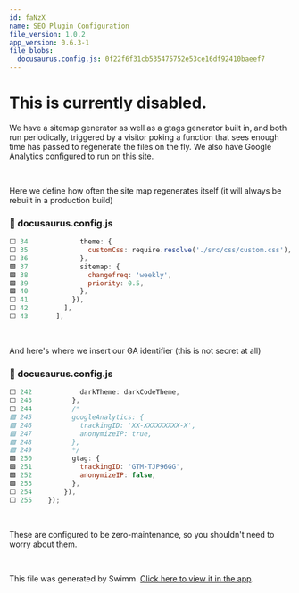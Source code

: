 ```yaml
---
id: faNzX
name: SEO Plugin Configuration
file_version: 1.0.2
app_version: 0.6.3-1
file_blobs:
  docusaurus.config.js: 0f22f6f31cb535475752e53ce16df92410baeef7
---
```


This is currently disabled.
===========================

We have a sitemap generator as well as a gtags generator built in, and both run periodically, triggered by a visitor poking a function that sees enough time has passed to regenerate the files on the fly. We also have Google Analytics configured to run on this site.

<br/>

Here we define how often the site map regenerates itself (it will always be rebuilt in a production build)
<!-- NOTE-swimm-snippet: the lines below link your snippet to Swimm -->
### 📄 docusaurus.config.js
```javascript
⬜ 34             theme: {
⬜ 35               customCss: require.resolve('./src/css/custom.css'),
⬜ 36             },
🟩 37             sitemap: {
🟩 38               changefreq: 'weekly',
🟩 39               priority: 0.5,
🟩 40             },
⬜ 41           }),
⬜ 42         ],
⬜ 43       ],
```

<br/>

And here's where we insert our GA identifier (this is not secret at all)
<!-- NOTE-swimm-snippet: the lines below link your snippet to Swimm -->
### 📄 docusaurus.config.js
```javascript
⬜ 242            darkTheme: darkCodeTheme,
⬜ 243          },
⬜ 244          /*
🟩 245          googleAnalytics: {
🟩 246            trackingID: 'XX-XXXXXXXXX-X',
🟩 247            anonymizeIP: true,
🟩 248          },
🟩 249          */
🟩 250          gtag: {
🟩 251            trackingID: 'GTM-TJP96GG',
🟩 252            anonymizeIP: false,        
🟩 253          },
⬜ 254        }),
⬜ 255    });
```

<br/>

These are configured to be zero-maintenance, so you shouldn't need to worry about them.

<br/>

This file was generated by Swimm. [Click here to view it in the app](https://app.swimm.io/#/repos/Z2l0aHViJTNBJTNBZG9jcy5zd2ltbS5pbyUzQSUzQXN3aW1taW8=/docs/faNzX).